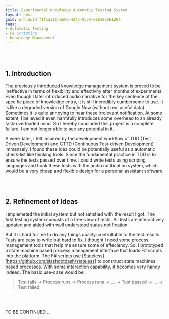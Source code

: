 ```yaml
---
title: Experimental Knowledge Automatic Testing System
layout: post
guid: urn:uuid:f1f1a21b-a50b-424c-9554-6e6382b6129a
tags:
- Automatic Testing
- F# Scripting
- Knowledge Management
---
```


<br> <br>

## 1. Introduction

The previously introduced knowledge management system is proved to be
ineffective in terms of flexibility and effectivity after months of experiments.
Even though I later introduced audio narrative for the key sentence of the
specific piece of knowledge entry, it is still incredibly cumbersome to use. It
is like a degraded version of Google Now (without real useful data). Sometimes
it is quite annoying to hear these irrelevant notification. At some extent, I
believed it even harmfully introduces some overhead to an already
task-overloaded mind. So I hereby concluded this project is a complete failure.
I am not longer able to see any potential in it.

A week later, I felt inspired by the development workflow of TDD (Test Driven
Development) and CTTD (Continuous Test-driven Development) immensely. I found
these idea could be potentially useful as a automatic check-list like thinking
tools. Since the fundamental practice in TDD is to ensure the tests passed
over time. I could write tests using scriping languages and hook these tests
with the audio notification system, which would be a very cheap and flexible
design for a personal assistant software.

<br> <br>

## 2. Refinement of Ideas

I implemeted the initial system but not satisfied with the result I got. The
first testing system consists of a tree-view of tests. All tests are
interactively updated and aided with well understood status notification.

But it is hard for me to do any things quality-controllable to the test results.
Tests are easy to write but hard to fix. I thought I need some process
management tools that help me ensure some of effeciency. So, I prototyped a
state machine based process management interface that loads F# scripts into the
platform. The F# scripts use
[Stateless][https://github.com/slashdotdash/stateless] to construct state
machines based processes. With some interaction capability, it becomes very
handy indeed. The basic use-case would be:

> Test fails -> Process runs -> Process runs -> ... -> Test passed -> ... ->
> Test failed

<br> <br>

TO BE CONTINUED ...
